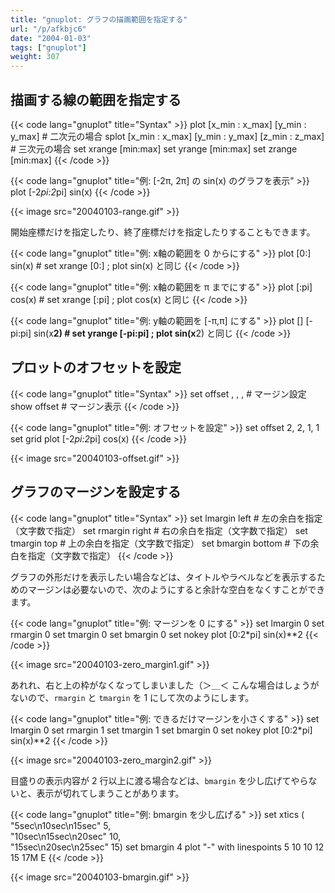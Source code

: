 ```yaml
---
title: "gnuplot: グラフの描画範囲を指定する"
url: "/p/afkbjc6"
date: "2004-01-03"
tags: ["gnuplot"]
weight: 307
---
```


描画する線の範囲を指定する
----

{{< code lang="gnuplot" title="Syntax" >}}
plot [x_min : x_max] [y_min : y_max] <expression>                   # 二次元の場合
splot [x_min : x_max] [y_min : y_max] [z_min : z_max] <expression>  # 三次元の場合
set xrange [min:max]
set yrange [min:max]
set zrange [min:max]
{{< /code >}}

{{< code lang="gnuplot" title="例: [-2π, 2π] の sin(x) のグラフを表示" >}}
plot [-2*pi:2*pi] sin(x)
{{< /code >}}

{{< image src="20040103-range.gif" >}}

開始座標だけを指定したり、終了座標だけを指定したりすることもできます。

{{< code lang="gnuplot" title="例: x軸の範囲を 0 からにする" >}}
plot [0:] sin(x)  # set xrange [0:] ; plot sin(x) と同じ
{{< /code >}}

{{< code lang="gnuplot" title="例: x軸の範囲を π までにする" >}}
plot [:pi] cos(x)  # set xrange [:pi] ; plot cos(x) と同じ
{{< /code >}}

{{< code lang="gnuplot" title="例: y軸の範囲を [-π,π] にする" >}}
plot [] [-pi:pi] sin(x**2)  # set yrange [-pi:pi] ; plot sin(x**2) と同じ
{{< /code >}}


プロットのオフセットを設定
----

{{< code lang="gnuplot" title="Syntax" >}}
set offset <left>, <right>, <top>, <bottom>  # マージン設定
show offset                                  # マージン表示
{{< /code >}}

{{< code lang="gnuplot" title="例: オフセットを設定" >}}
set offset 2, 2, 1, 1
set grid
plot [-2*pi:2*pi] cos(x)
{{< /code >}}

{{< image src="20040103-offset.gif" >}}


グラフのマージンを設定する
----

{{< code lang="gnuplot" title="Syntax" >}}
set lmargin left    # 左の余白を指定（文字数で指定）
set rmargin right   # 右の余白を指定（文字数で指定）
set tmargin top     # 上の余白を指定（文字数で指定）
set bmargin bottom  # 下の余白を指定（文字数で指定）
{{< /code >}}

グラフの外形だけを表示したい場合などは、タイトルやラベルなどを表示するためのマージンは必要ないので、次のようにすると余計な空白をなくすことができます。

{{< code lang="gnuplot" title="例: マージンを 0 にする" >}}
set lmargin 0
set rmargin 0
set tmargin 0
set bmargin 0
set nokey
plot [0:2*pi] sin(x)**2
{{< /code >}}

{{< image src="20040103-zero_margin1.gif" >}}

あれれ、右と上の枠がなくなってしまいました（＞＿＜ こんな場合はしょうがないので、`rmargin` と `tmargin` を 1 にして次のようにします。

{{< code lang="gnuplot" title="例: できるだけマージンを小さくする" >}}
set lmargin 0
set rmargin 1
set tmargin 1
set bmargin 0
set nokey
plot [0:2*pi] sin(x)**2
{{< /code >}}

{{< image src="20040103-zero_margin2.gif" >}}

目盛りの表示内容が 2 行以上に渡る場合などは、`bmargin` を少し広げてやらないと、表示が切れてしまうことがあります。

{{< code lang="gnuplot" title="例: bmargin を少し広げる" >}}
set xtics ( \
    "5sec\n10sec\n15sec"   5, \
    "10sec\n15sec\n20sec" 10, \
    "15sec\n20sec\n25sec" 15)
set bmargin 4
plot "-" with linespoints
5 10
10 12
15 17M
E
{{< /code >}}

{{< image src="20040103-bmargin.gif" >}}

